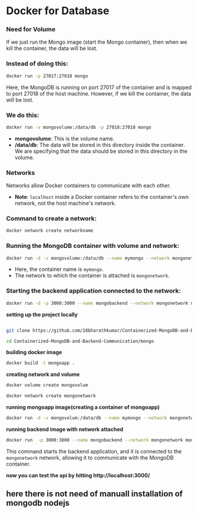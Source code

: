 
# Docker for Database

### Need for Volume

If we just run the Mongo image (start the Mongo container), then when we kill the container, the data will be lost.

### Instead of doing this:

```bash
docker run -p 27017:27018 mongo
```

Here, the MongoDB is running on port 27017 of the container and is mapped to port 27018 of the host machine. However, if we kill the container, the data will be lost.

### We do this:

```bash
docker run -v mongovolume:/data/db -p 27018:27018 mongo
```

- **mongovolume**: This is the volume name.
- **/data/db**: The data will be stored in this directory inside the container. We are specifying that the data should be stored in this directory in the volume.

### Networks

Networks allow Docker containers to communicate with each other.

- **Note**: `localhost` inside a Docker container refers to the container's own network, not the host machine's network.

### Command to create a network:

```bash
docker network create networkname
```

### Running the MongoDB container with volume and network:

```bash
docker run -d -v mongovolume:/data/db --name mymongo --network mongonetwork mongo
```

- Here, the container name is `mymongo`.
- The network to which the container is attached is `mongonetwork`.

### Starting the backend application connected to the network:

```bash
docker run -d -p 3000:3000 --name mongobackend --network mongonetwork mongoapp
```

**setting up the project locally**

```bash

git clone https://github.com/18bharathkumar/Containerized-MongoDB-and-Backend-Communication.git

```
```bash 
cd Containerized-MongoDB-and-Backend-Communication/mongo

```
**building docker image**
```bash 
docker build -t mongoapp .
```
**creating network and volume**

```bash 
docker volume create mongovolum

docker network create mongonetwork
```

**running mongoapp image(creating a container of mongoapp)**

```bash 
docker run -d -v mongovolum:/data/db --name mymongo --network mongonetwork  mongo
```

**running backend image with network attached**

```bash
docker run  -p 3000:3000 --name mongobackend --network mongonetwork mongoapp
```


This command starts the backend application, and it is connected to the `mongonetwork` network, allowing it to communicate with the MongoDB container.

**now you can test the api by hitting http://localhost:3000/**

<h2> here there is not need of manuall installation of mongodb nodejs <h2>


